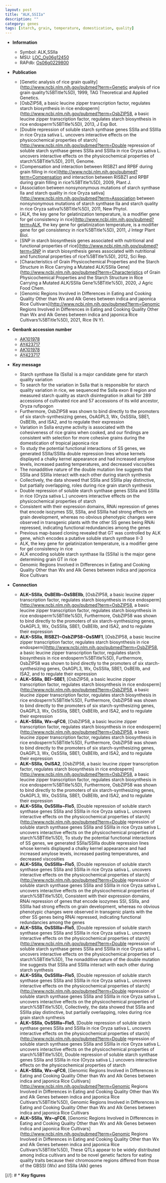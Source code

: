 ```yaml
---
layout: post
title: "ALK,SSIIa"
description: ""
category: genes
tags: [starch, grain, temperature, domestication, quality]
---
```


* **Information**  
    + Symbol: ALK,SSIIa  
    + MSU: [LOC_Os06g12450](http://rice.uga.edu/cgi-bin/ORF_infopage.cgi?orf=LOC_Os06g12450)  
    + RAPdb: [Os06g0229800](http://rapdb.dna.affrc.go.jp/viewer/gbrowse_details/irgsp1?name=Os06g0229800)  

* **Publication**  
    + [Genetic analysis of rice grain quality](http://www.ncbi.nlm.nih.gov/pubmed?term=Genetic analysis of rice grain quality%5BTitle%5D), 1999, TAG Theoretical and Applied Genetics.
    + [OsbZIP58, a basic leucine zipper transcription factor, regulates starch biosynthesis in rice endosperm](http://www.ncbi.nlm.nih.gov/pubmed?term=OsbZIP58, a basic leucine zipper transcription factor, regulates starch biosynthesis in rice endosperm%5BTitle%5D), 2013, J Exp Bot.
    + [Double repression of soluble starch synthase genes SSIIa and SSIIIa in rice Oryza sativa L. uncovers interactive effects on the physicochemical properties of starch](http://www.ncbi.nlm.nih.gov/pubmed?term=Double repression of soluble starch synthase genes SSIIa and SSIIIa in rice Oryza sativa L. uncovers interactive effects on the physicochemical properties of starch%5BTitle%5D), 2011, Genome.
    + [Compensation and interaction between RISBZ1 and RPBF during grain filling in rice](http://www.ncbi.nlm.nih.gov/pubmed?term=Compensation and interaction between RISBZ1 and RPBF during grain filling in rice%5BTitle%5D), 2009, Plant J.
    + [Association between nonsynonymous mutations of starch synthase IIa and starch quality in rice Oryza sativa](http://www.ncbi.nlm.nih.gov/pubmed?term=Association between nonsynonymous mutations of starch synthase IIa and starch quality in rice Oryza sativa%5BTitle%5D), 2011, New Phytol.
    + [ALK, the key gene for gelatinization temperature, is a modifier gene for gel consistency in rice](http://www.ncbi.nlm.nih.gov/pubmed?term=ALK, the key gene for gelatinization temperature, is a modifier gene for gel consistency in rice%5BTitle%5D), 2011, J Integr Plant Biol.
    + [SNP in starch biosynthesis genes associated with nutritional and functional properties of rice](http://www.ncbi.nlm.nih.gov/pubmed?term=SNP in starch biosynthesis genes associated with nutritional and functional properties of rice%5BTitle%5D), 2012, Sci Rep.
    + [Characteristics of Grain Physicochemical Properties and the Starch Structure in Rice Carrying a Mutated ALK/SSIIa Gene](http://www.ncbi.nlm.nih.gov/pubmed?term=Characteristics of Grain Physicochemical Properties and the Starch Structure in Rice Carrying a Mutated ALK/SSIIa Gene%5BTitle%5D), 2020, J Agric Food Chem.
    + [Genomic Regions Involved in Differences in Eating and Cooking Quality Other than Wx and Alk Genes between indica and japonica Rice Cultivars](http://www.ncbi.nlm.nih.gov/pubmed?term=Genomic Regions Involved in Differences in Eating and Cooking Quality Other than Wx and Alk Genes between indica and japonica Rice Cultivars%5BTitle%5D), 2021, Rice (N Y).

* **Genbank accession number**  
    + [AK101978](http://www.ncbi.nlm.nih.gov/nuccore/AK101978)
    + [AY423717](http://www.ncbi.nlm.nih.gov/nuccore/AY423717)
    + [AK101978](http://www.ncbi.nlm.nih.gov/nuccore/AK101978)
    + [AY423717](http://www.ncbi.nlm.nih.gov/nuccore/AY423717)

* **Key message**  
    + Starch synthase IIa (SsIIa) is a major candidate gene for starch quality variation
    + To search for the variation in SsIIa that is responsible for starch quality variation in rice, we sequenced the SsIIa exon 8 region and measured starch quality as starch disintegration in alkali for 289 accessions of cultivated rice and 57 accessions of its wild ancestor, Oryza rufipogon
    + Furthermore, OsbZIP58 was shown to bind directly to the promoters of six starch-synthesizing genes, OsAGPL3, Wx, OsSSIIa, SBE1, OsBEIIb, and ISA2, and to regulate their expression
    + Variation in SsIIa enzyme activity is associated with the cohesiveness of rice grains when cooked, and our findings are consistent with selection for more cohesive grains during the domestication of tropical japonica rice
    + To study the potential functional interactions of SS genes, we generated SSIIa/SSIIIa double repression lines whose kernels displayed a chalky kernel appearance and had increased amylose levels, increased pasting temperatures, and decreased viscosities
    + The nonadditive nature of the double mutation line suggests that SSIIa and SSIIIa interact with each other during starch synthesis
    + Collectively, the data showed that SSIIa and SSIIIa play distinctive, but partially overlapping, roles during rice grain starch synthesis
    + Double repression of soluble starch synthase genes SSIIa and SSIIIa in rice (Oryza sativa L.) uncovers interactive effects on the physicochemical properties of starch
    + Consistent with their expression domains, RNAi repression of genes that encode isozymes SSI, SSIIa, and SSIIIa had strong effects on grain development, whereas no obvious phenotypic changes were observed in transgenic plants with the other SS genes being RNAi repressed, indicating functional redundancies among the genes
    + Previous map-based cloning revealed that GT was controlled by ALK gene, which encodes a putative soluble starch synthase II-3
    + ALK, the key gene for gelatinization temperature, is a modifier gene for gel consistency in rice
    + ALK encoding soluble starch synthase IIa (SSIIa) is the major gene determining grain GT in rice
    + Genomic Regions Involved in Differences in Eating and Cooking Quality Other than Wx and Alk Genes between indica and japonica Rice Cultivars

* **Connection**  
    + __ALK~SSIIa__, __OsBEIIb~OsSBEIIb__, [OsbZIP58, a basic leucine zipper transcription factor, regulates starch biosynthesis in rice endosperm](http://www.ncbi.nlm.nih.gov/pubmed?term=OsbZIP58, a basic leucine zipper transcription factor, regulates starch biosynthesis in rice endosperm%5BTitle%5D), Furthermore, OsbZIP58 was shown to bind directly to the promoters of six starch-synthesizing genes, OsAGPL3, Wx, OsSSIIa, SBE1, OsBEIIb, and ISA2, and to regulate their expression
    + __ALK~SSIIa__, __RISBZ1~OsbZIP58~OsSMF1__, [OsbZIP58, a basic leucine zipper transcription factor, regulates starch biosynthesis in rice endosperm](http://www.ncbi.nlm.nih.gov/pubmed?term=OsbZIP58, a basic leucine zipper transcription factor, regulates starch biosynthesis in rice endosperm%5BTitle%5D), Furthermore, OsbZIP58 was shown to bind directly to the promoters of six starch-synthesizing genes, OsAGPL3, Wx, OsSSIIa, SBE1, OsBEIIb, and ISA2, and to regulate their expression
    + __ALK~SSIIa__, __BEI~SBE1__, [OsbZIP58, a basic leucine zipper transcription factor, regulates starch biosynthesis in rice endosperm](http://www.ncbi.nlm.nih.gov/pubmed?term=OsbZIP58, a basic leucine zipper transcription factor, regulates starch biosynthesis in rice endosperm%5BTitle%5D), Furthermore, OsbZIP58 was shown to bind directly to the promoters of six starch-synthesizing genes, OsAGPL3, Wx, OsSSIIa, SBE1, OsBEIIb, and ISA2, and to regulate their expression
    + __ALK~SSIIa__, __Wx~qFC6__, [OsbZIP58, a basic leucine zipper transcription factor, regulates starch biosynthesis in rice endosperm](http://www.ncbi.nlm.nih.gov/pubmed?term=OsbZIP58, a basic leucine zipper transcription factor, regulates starch biosynthesis in rice endosperm%5BTitle%5D), Furthermore, OsbZIP58 was shown to bind directly to the promoters of six starch-synthesizing genes, OsAGPL3, Wx, OsSSIIa, SBE1, OsBEIIb, and ISA2, and to regulate their expression
    + __ALK~SSIIa__, __OsISA2__, [OsbZIP58, a basic leucine zipper transcription factor, regulates starch biosynthesis in rice endosperm](http://www.ncbi.nlm.nih.gov/pubmed?term=OsbZIP58, a basic leucine zipper transcription factor, regulates starch biosynthesis in rice endosperm%5BTitle%5D), Furthermore, OsbZIP58 was shown to bind directly to the promoters of six starch-synthesizing genes, OsAGPL3, Wx, OsSSIIa, SBE1, OsBEIIb, and ISA2, and to regulate their expression
    + __ALK~SSIIa__, __OsSSIIIa~Flo5__, [Double repression of soluble starch synthase genes SSIIa and SSIIIa in rice Oryza sativa L. uncovers interactive effects on the physicochemical properties of starch](http://www.ncbi.nlm.nih.gov/pubmed?term=Double repression of soluble starch synthase genes SSIIa and SSIIIa in rice Oryza sativa L. uncovers interactive effects on the physicochemical properties of starch%5BTitle%5D), To study the potential functional interactions of SS genes, we generated SSIIa/SSIIIa double repression lines whose kernels displayed a chalky kernel appearance and had increased amylose levels, increased pasting temperatures, and decreased viscosities
    + __ALK~SSIIa__, __OsSSIIIa~Flo5__, [Double repression of soluble starch synthase genes SSIIa and SSIIIa in rice Oryza sativa L. uncovers interactive effects on the physicochemical properties of starch](http://www.ncbi.nlm.nih.gov/pubmed?term=Double repression of soluble starch synthase genes SSIIa and SSIIIa in rice Oryza sativa L. uncovers interactive effects on the physicochemical properties of starch%5BTitle%5D), Consistent with their expression domains, RNAi repression of genes that encode isozymes SSI, SSIIa, and SSIIIa had strong effects on grain development, whereas no obvious phenotypic changes were observed in transgenic plants with the other SS genes being RNAi repressed, indicating functional redundancies among the genes
    + __ALK~SSIIa__, __OsSSIIIa~Flo5__, [Double repression of soluble starch synthase genes SSIIa and SSIIIa in rice Oryza sativa L. uncovers interactive effects on the physicochemical properties of starch](http://www.ncbi.nlm.nih.gov/pubmed?term=Double repression of soluble starch synthase genes SSIIa and SSIIIa in rice Oryza sativa L. uncovers interactive effects on the physicochemical properties of starch%5BTitle%5D), The nonadditive nature of the double mutation line suggests that SSIIa and SSIIIa interact with each other during starch synthesis
    + __ALK~SSIIa__, __OsSSIIIa~Flo5__, [Double repression of soluble starch synthase genes SSIIa and SSIIIa in rice Oryza sativa L. uncovers interactive effects on the physicochemical properties of starch](http://www.ncbi.nlm.nih.gov/pubmed?term=Double repression of soluble starch synthase genes SSIIa and SSIIIa in rice Oryza sativa L. uncovers interactive effects on the physicochemical properties of starch%5BTitle%5D), Collectively, the data showed that SSIIa and SSIIIa play distinctive, but partially overlapping, roles during rice grain starch synthesis
    + __ALK~SSIIa__, __OsSSIIIa~Flo5__, [Double repression of soluble starch synthase genes SSIIa and SSIIIa in rice Oryza sativa L. uncovers interactive effects on the physicochemical properties of starch](http://www.ncbi.nlm.nih.gov/pubmed?term=Double repression of soluble starch synthase genes SSIIa and SSIIIa in rice Oryza sativa L. uncovers interactive effects on the physicochemical properties of starch%5BTitle%5D), Double repression of soluble starch synthase genes SSIIa and SSIIIa in rice (Oryza sativa L.) uncovers interactive effects on the physicochemical properties of starch
    + __ALK~SSIIa__, __Wx~qFC6__, [Genomic Regions Involved in Differences in Eating and Cooking Quality Other than Wx and Alk Genes between indica and japonica Rice Cultivars](http://www.ncbi.nlm.nih.gov/pubmed?term=Genomic Regions Involved in Differences in Eating and Cooking Quality Other than Wx and Alk Genes between indica and japonica Rice Cultivars%5BTitle%5D), Genomic Regions Involved in Differences in Eating and Cooking Quality Other than Wx and Alk Genes between indica and japonica Rice Cultivars
    + __ALK~SSIIa__, __Wx~qFC6__, [Genomic Regions Involved in Differences in Eating and Cooking Quality Other than Wx and Alk Genes between indica and japonica Rice Cultivars](http://www.ncbi.nlm.nih.gov/pubmed?term=Genomic Regions Involved in Differences in Eating and Cooking Quality Other than Wx and Alk Genes between indica and japonica Rice Cultivars%5BTitle%5D),  These QTLs appear to be widely distributed among indica cultivars and to be novel genetic factors for eating quality traits because their chromosome regions differed from those of the GBSSI (Wx) and SSIIa (Alk) genes

[//]: # * **Key figures**  


